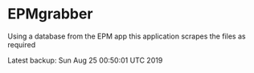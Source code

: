 # EPMgrabber
Using a database from the EPM app this application scrapes the files as required


Latest backup: Sun Aug 25 00:50:01 UTC 2019
